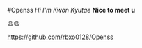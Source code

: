 #Openss
*Hi I'm Kwon Kyutae*
**Nice to meet u**

:smiley::smiley:

https://github.com/rbxo0128/Openss